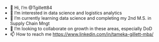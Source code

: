 - 👋 Hi, I’m @Tgillett84
- 👀 I’m interested in data science and logistics analytics
- 🌱 I’m currently learning data science and completing my 2nd M.S. in Supply Chain Mngt
- 💞️ I’m looking to collaborate on growth in these areas, especially DoD
- 📫 How to reach me https://www.linkedin.com/in/tameka-gillett-mba/

<!---
Tgillett84/Tgillett84 is a ✨ special ✨ repository because its `README.md` (this file) appears on your GitHub profile.
You can click the Preview link to take a look at your changes.
--->
